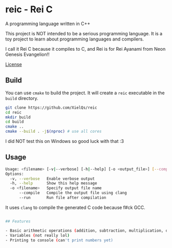 # reic - Rei C

A programming language written in C++

This project is NOT intended to be a serious programming language. It is a toy project to learn about programming languages and compilers.

I call it Rei C because it compiles to C, and Rei is for Rei Ayanami from Neon Genesis Evangelion!!

[License](LICENSE)

## Build

You can use `cmake` to build the project. It will create a `reic` executable in the `build` directory.

```bash
git clone https://github.com/XielQs/reic
cd reic
mkdir build
cd build
cmake ..
cmake --build . -j$(nproc) # use all cores
```

I did NOT test this on Windows so good luck with that :3

## Usage

```bash
Usage: <filename> [-v|--verbose] [-h|--help] [-o <output_file>] [--compile] [--run]
Options:
  -v, --verbose   Enable verbose output
  -h, --help      Show this help message
  -o <filename>   Specify output file name
      --compile   Compile the output file using clang
      --run       Run file after compilation
```

It uses `clang` to compile the generated C code because f#ck GCC.

```bash

## Features

- Basic arithmetic operations (addition, subtraction, multiplication, division)
- Variables (not really lol)
- Printing to console (can't print numbers yet)
